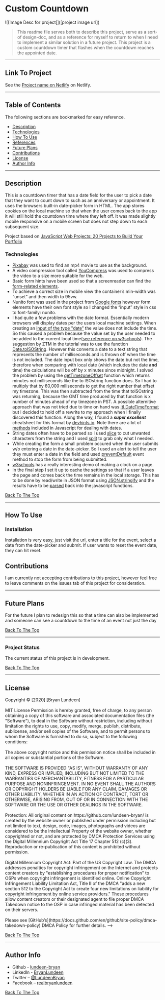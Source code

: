# Custom Countdown

![[Image Desc for project]]([project image url])

> This readme file serves both to describe this project, serve as a sort-of design-doc, and as a reference for myself to return to when I need to implement a similar solution in a future project. This project is a custom countdown timer that flashes when the countdown reaches the appointed date.

---

## Link To Project

See the [Project name on Netlify](https://lundeen-bryan-custom-countdown.netlify.app/) on Netlify.

---

## Table of Contents

The following sections are bookmarked for easy reference.

- [Description](#description)
- [Technologies](#technologies)
- [How To Use](#how-to-use)
- [References](#references)
- [Future Plans](#future-plans)
- [Contributions](#contributions)
- [License](#license)
- [Author Info](#author-info)

---

## Description

This is a countdown timer that has a date field for the user to pick a date that they want to count down to such as an anniversary or appointment. It uses the browsers built-in date-picker form in HTML. The app stores cookies on the local machine so that when the user comes back to the app it will still hold the countdown time where they left off.  It was made slightly mobile responsive on a mobile screen but does not step down to each subsequent size.

Project based on [JavaScript Web Projects: 20 Projects to Build Your Portfolio](https://www.udemy.com/course/javascript-web-projects-to-build-your-portfolio-resume/)

### Technologies

- [Pixabay](https://pixabay.com/videos/) was used to find an mp4 movie to use as the background.
- A video compression tool called [YouCompress](https://www.youcompress.com/) was used to compress the video to a size more suitable for the web.
- Basic form hints have been used so that a screenreader can find the [form-related elements]( https://developer.mozilla.org/en-US/docs/Web/Accessibility/ARIA/forms/Basic_form_hints).
- To achieve a correct size in mobile view the container’s min-width was “unset” and then width to 95vw.
- Nunito font was used in the project from [Google fonts](https://fonts.google.com/?query=nunito) however form elements have their own font style so I changed the “input” style in css to font-family: nunito.
- I had quite a few problems with the date format. Essentially modern browsers will display dates per the users local machine settings. When creating an [input of the type "date"](https://developer.mozilla.org/en-US/docs/Web/HTML/Element/input/date) the value does not include the time. So this caused a problem because the value set by the user needed to be added to the current local time([see reference on w3schools](https://www.w3schools.com/jsref/jsref_obj_date.asp)). The suggestion by ZTM in the tutorial was to use the function [Date.toISOString](https://developer.mozilla.org/en-US/docs/Web/JavaScript/Reference/Global_Objects/Date/toISOString). However this converts a date to a text string that represents the number of milliseconds and is thrown off when the time is not included. The date input box only shows the date but not the time, therefore when comparing with local date (which includes the date **and** time) the calculations will be off by x minutes since midnight. I solved the problem by using the [getTimezoneOffset](https://developer.mozilla.org/en-US/docs/Web/JavaScript/Reference/Global_Objects/Date/getTimezoneOffset) function which returns minutes not milliseconds like the to ISOstring function does. So I had to multiply that by 60,000 miliseconds to get the right number that offset my timezone. This was then subtracted from the time that toISOstring was returning, because the GMT time produced by that function is x number of minutes ahead of my timezone in PST. A possible alternitive approach that was not tried due to time on hand was [Itl.DateTimeFormat](https://developer.mozilla.org/en-US/docs/Web/JavaScript/Reference/Global_Objects/Intl) but I decided to hold off a rewrite to my approach when I finally discovered this function. Along the way, I found a _**super excellent**_ cheatsheet for this format by [devhints.io](https://devhints.io/wip/intl-datetime). Note there are a lot of [methods](https://www.w3schools.com/jsref/jsref_obj_date.asp) included in Javascript for dealing with dates.
- String dates often have to be parsed so I used [slice](https://www.w3schools.com/jsref/jsref_slice_string.asp) to cut unwanted characters from the string and I used [split](https://www.w3schools.com/jsref/jsref_split.asp) to grab only what I needed.
- While creating the form a small problem occured when the user submits w/o entering a date in the date-picker. So I used an alert to tell the user they must enter a date in the field and used [preventDefault](https://www.w3schools.com/jsref/event_preventdefault.asp) event method to stop the form from being submitted.
- [w3schools](https://www.w3schools.com/js/js_timing.asp) has a really interesting demo of making a clock on a page.
- In the final step I set it up to cache the settings so that if a user leaves the page and comes back the time remains in the local storage. This has to be done by read/write in JSON format using [JSON.stringify](https://developer.mozilla.org/en-US/docs/Web/JavaScript/Reference/Global_Objects/JSON/stringify) and the results have to be [parsed](https://developer.mozilla.org/en-US/docs/Web/JavaScript/Reference/Global_Objects/JSON/parse) back into the javascript functions.

[Back To The Top](#custom-countdown)

---

## How To Use

### Installation

Installation is very easy, just visit the url, enter a title for the event, select a date from the date-picker and submit. If user wants to reset the event date, they can hit reset.

## Contributions

I am currently not accepting contributions to this project, however feel free to leave comments on the issues tab of this project for consideration.

---

## Future Plans

For the future I plan to redesign this so that a time can also be implemented and someone can see a countdown to the time of an event not just the day

[Back To The Top](#custom-countdown)

---

### Project Status

The current status of this project is in development.

[Back To The Top](#custom-countdown)

---

## License

<mitlicense>
Copyright &copy; [2020] [Bryan Lundeen]
<br/><br/>
MIT License
Permission is hereby granted, free of charge, to any person obtaining a copy of this software and associated documentation files (the "Software"), to deal in the Software without restriction, including without limitation the rights to use, copy, modify, merge, publish, distribute, sublicense, and/or sell copies of the Software, and to permit persons to whom the Software is furnished to do so, subject to the following conditions:
<br/><br/>
The above copyright notice and this permission notice shall be included in all copies or substantial portions of the Software.
<br/><br/>
THE SOFTWARE IS PROVIDED "AS IS", WITHOUT WARRANTY OF ANY KIND, EXPRESS OR IMPLIED, INCLUDING BUT NOT LIMITED TO THE WARRANTIES OF MERCHANTABILITY, FITNESS FOR A PARTICULAR PURPOSE AND NONINFRINGEMENT. IN NO EVENT SHALL THE AUTHORS OR COPYRIGHT HOLDERS BE LIABLE FOR ANY CLAIM, DAMAGES OR OTHER LIABILITY, WHETHER IN AN ACTION OF CONTRACT, TORT OR OTHERWISE, ARISING FROM, OUT OF OR IN CONNECTION WITH THE SOFTWARE OR THE USE OR OTHER DEALINGS IN THE SOFTWARE.
<br/><br/>
<mitlicense>
<!—
<dmca>
Protection: All original content on https://github.com/lundeen-bryan/ is created by the website owner or published under permission including but not limited to text, design, code, images, photographs and videos are considered to be the Intellectual Property of the website owner, whether copyrighted or not, and are protected by DMCA Protection Services using the Digital Millennium Copyright Act Title 17 Chapter 512 (c)(3). Reproduction or re-publication of this content is prohibited without permission.
<br/><br/>
Digital Millennium Copyright Act: Part of the US Copyright Law. The DMCA addresses penalties for copyright infringement on the Internet and protects content creators by "establishing procedures for proper notification" to OSPs when copyright infringement is identified online. Online Copyright Infringement Liability Limitation Act, Title II of the DMCA "adds a new section 512 to the Copyright Act to create four new limitations on liability for copyright infringement by online service providers." These procedures allow content creators or their designated agent to file proper DMCA Takedown notice to the OSP in case infringed material has been detected on their servers.
<br/><br/>
Please see [GitHub’s](https://docs.github.com/en/github/site-policy/dmca-takedown-policy) DMCA Policy for further details.
<dmca>
-->

[Back To The Top](#custom-countdown)

---

## Author Info

- Github - [lundeen-bryan](https://github.com/lundeen-bryan)
- LinkedIn - [BryanLundeen](https://www.linkedin.com/in/bryanlundeen/)
- Twitter – [@LundeenBryan](https://twitter.com/LundeenBryan)
- Facebook – [realbryanlundeen](https://www.facebook.com/realbryanlundeen)

[Back To The Top](#custom-countdown)

